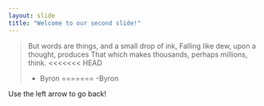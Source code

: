 ```yaml
---
layout: slide
title: "Welcome to our second slide!"
---
```

>But words are things, and a small drop of ink, Falling like dew, upon a thought, produces That which makes thousands, perhaps millions, think.
<<<<<<< HEAD
>- Byron
=======
> -Byron

Use the left arrow to go back!
